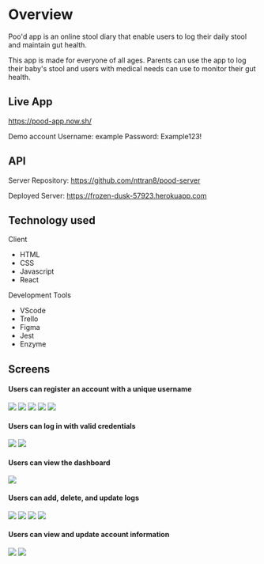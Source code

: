 # Overview

Poo'd app is an online stool diary that enable users to log their daily stool and maintain gut health.

This app is made for everyone of all ages. Parents can use the app to log their baby's stool and users with medical needs can use to monitor their gut health.

## Live App

https://pood-app.now.sh/

Demo account
Username: example
Password: Example123!

## API

Server Repository: https://github.com/nttran8/pood-server

Deployed Server: https://frozen-dusk-57923.herokuapp.com

## Technology used

Client

- HTML
- CSS
- Javascript
- React

Development Tools

- VScode
- Trello
- Figma
- Jest
- Enzyme

## Screens

#### Users can register an account with a unique username

![](images/Register.png)
![](images/Register-Validation1.png)
![](images/Register-Validation2.png)
![](images/Register-Validation3.png)
![](images/Register-Validation4.png)

#### Users can log in with valid credentials

![](images/Login.png)
![](images/Login-Validation.png)

#### Users can view the dashboard

![](images/Dashboard-EmptyList.png)

#### Users can add, delete, and update logs

![](images/Log.png)
![](images/Log-Delete.png)
![](images/Log-Update.png)
![](images/Dashboard.png)

#### Users can view and update account information

![](images/Account.png)
![](images/Account-Validation.png)
